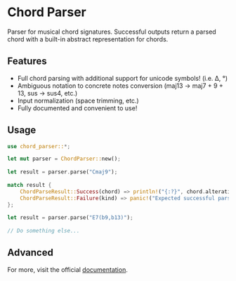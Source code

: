 # Chord Parser

Parser for musical chord signatures. Successful outputs return a parsed chord with a built-in abstract representation for chords.

## Features

- Full chord parsing with additional support for unicode symbols! (i.e. Δ, °)
- Ambiguous notation to concrete notes conversion (maj13 -> maj7 + 9 + 13, sus -> sus4, etc.)
- Input normalization (space trimming, etc.)
- Fully documented and convenient to use!

## Usage

```rust
use chord_parser::*;

let mut parser = ChordParser::new();
 
let result = parser.parse("Cmaj9");
 
match result {
    ChordParseResult::Success(chord) => println!("{:?}", chord.alterations.seventh),
    ChordParseResult::Failure(kind) => panic!("Expected successful parse!"),
};
 
let result = parser.parse("E7(b9,b13)");
 
// Do something else...
```

## Advanced

For more, visit the official [documentation](https://docs.rs/crate/chord-parser/latest/).